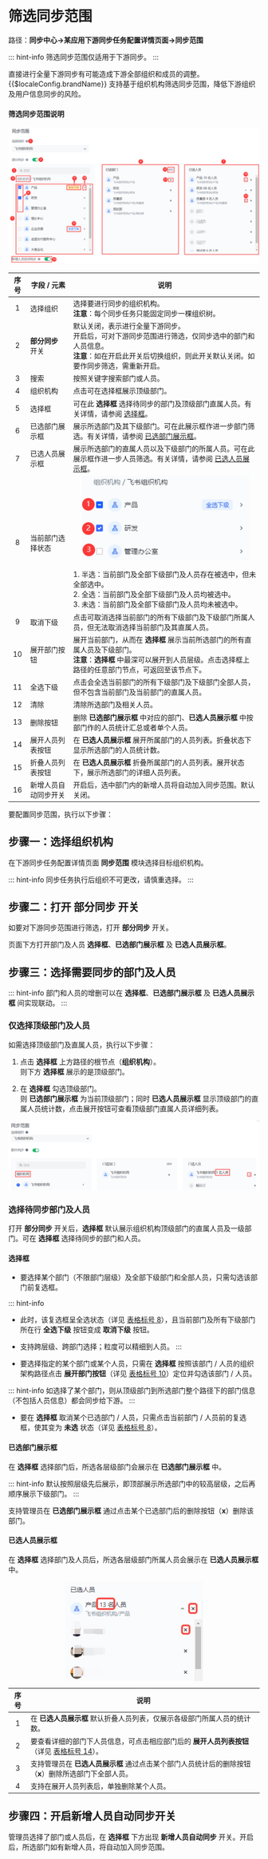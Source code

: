 # 筛选同步范围

<LastUpdated/>

路径：**同步中心->某应用下游同步任务配置详情页面->同步范围**

::: hint-info
筛选同步范围仅适用于下游同步。
:::

直接进行全量下游同步有可能造成下游全部组织和成员的调整。{{$localeConfig.brandName}} 支持基于组织机构筛选同步范围，降低下游组织及用户信息同步的风险。

#### 筛选同步范围说明

![](../images/sync-scope-overview.png)

| 序号 | 字段 / 元素 | 说明 | 
| :---: | --- | --- | 
| 1 | 选择组织 | 选择要进行同步的组织机构。</br>**注意**：每个同步任务只能固定同步一棵组织树。|
| 2 | **部分同步** 开关 | 默认关闭，表示进行全量下游同步。</br>开启后，可对下游同步范围进行筛选，仅同步选中的部门和人员信息。</br>**注意**：如在开启此开关后切换组织，则此开关默认关闭。如要作同步筛选，需重新开启。|
| 3 | 搜索 | 按照关键字搜索部门或人员。|
| 4 | 组织机构 |点击可在选择框展示顶级部门。|
| 5 | 选择框 | 可在此 **选择框** 选择待同步的部门及顶级部门直属人员。有关详情，请参阅 [选择框](#选择框)。 |
| 6 | 已选部门展示框 |展示所选部门及其下级部门。可在此展示框作进一步部门筛选。有关详情，请参阅 [已选部门展示框](#已选部门展示框)。 |
| 7 | 已选人员展示框 |展示所选部门的直属人员以及下级部门的所属人员。可在此展示框作进一步人员筛选。有关详情，请参阅 [已选人员展示框](#已选人员展示框)。 |
| 8 | 当前部门选择状态 |<img src="../images/department-selection-status.png" height=170 style="display:block;margin: 0 auto;"> </br> 1. 半选：当前部门及全部下级部门及人员存在被选中，但未全部选中。</br>2. 全选：当前部门及全部下级部门及人员均被选中。</br>3. 未选：当前部门及全部下级部门及人员均未被选中。|
| 9 | 取消下级 |点击可取消选择当前部门的所有下级部门及下级部门所属人员，但无法取消选择当前部门及其直属人员。|
| 10 | 展开部门按钮 |展开当前部门，从而在 **选择框** 展示当前所选部门的所有直属人员及下级部门。</br>**注意**：**选择框** 中最深可以展开到人员层级。点击选择框上路径的任意部门节点，可返回至该节点下。|
| 11 | 全选下级 | 点击会全选当前部门的所有下级部门及下级部门全部人员，但不包含当前部门及当前部门的直属人员。|
| 12 | 清除 |清除所选部门及相关人员。 |
| 13 | 删除按钮 |删除 **已选部门展示框** 中对应的部门、**已选人员展示框** 中按部门作的人员统计汇总或者单个人员。 |
| 14 | 展开人员列表按钮 |在 **已选人员展示框** 展开所属部门的人员列表。折叠状态下显示所选部门的人员统计数。|
| 15 | 折叠人员列表按钮 |在 **已选人员展示框** 折叠所属部门的人员列表。展开状态下，展示所选部门的详细人员列表。 |
| 16 | 新增人员自动同步开关 |开启后，选中部门内的新增人员将自动加入同步范围。默认关闭。 |

要配置同步范围，执行以下步骤：

## 步骤一：选择组织机构

在下游同步任务配置详情页面 **同步范围** 模块选择目标组织机构。

::: hint-info
同步任务执行后组织不可更改，请慎重选择。
:::

## 步骤二：打开 **部分同步** 开关

如要对下游同步范围进行筛选，打开 **部分同步** 开关。

页面下方打开部门及人员 **选择框**、**已选部门展示框** 及 **已选人员展示框**。

## 步骤三：选择需要同步的部门及人员

::: hint-info
部门和人员的增删可以在 **选择框**、**已选部门展示框** 及 **已选人员展示框** 间实现联动。
:::

### 仅选择顶级部门及人员

如需选择顶级部门及直属人员，执行以下步骤：

1. 点击 **选择框** 上方路径的根节点（**组织机构**）。</br>则下方 **选择框** 展示的是顶级部门。</br>

2. 在 **选择框** 勾选顶级部门。</br>则 **已选部门展示框** 为当前顶级部门；同时 **已选人员展示框** 显示顶级部门的直属人员统计数，点击展开按钮可查看顶级部门直属人员详细列表。

![](../images/top-department-sync.png)</br>

### 选择待同步部门及人员

打开 **部分同步** 开关后，**选择框** 默认展示组织机构顶级部门的直属人员及一级部门。可在 **选择框** 选择待同步的部门和人员。

#### 选择框

* 要选择某个部门（不限部门层级）及全部下级部门和全部人员，只需勾选该部门前复选框。

::: hint-info
* 此时，该复选框呈全选状态（详见 [表格标号 8](#筛选同步范围)），且当前部门及所有下级部门所在行 **全选下级** 按钮变成 **取消下级** 按钮。
* 支持跨层级、跨部门选择；粒度可以精细到人员。
:::

* 要选择指定的某个部门或某个人员，只需在 **选择框** 按照该部门 / 人员的组织架构路径点击 **展开部门按钮**（详见 [表格标号 10](#筛选同步范围)）定位并勾选该部门 / 人员。

::: hint-info
如选择了某个部门，则从顶级部门到所选部门整个路径下的部门信息（不包括人员信息）都会同步给下游。
:::

* 要在 **选择框** 取消某个已选部门 / 人员，只需点击当前部门 / 人员前的复选框，使其变为 **未选** 状态（详见 [表格标号 8](#筛选同步范围)）。

#### 已选部门展示框

在 **选择框** 选择部门后，所选各层级部门会展示在 **已选部门展示框** 中。

::: hint-info
默认按照层级先后展示，即顶部展示所选部门中的较高层级，之后再顺序展示下级部门。
:::

支持管理员在 **已选部门展示框** 通过点击某个已选部门后的删除按钮（**x**）删除该部门。

#### 已选人员展示框

在 **选择框** 选择部门及人员后，所选各层级部门所属人员会展示在 **已选人员展示框** 中。

<img src="../images/delete-selected-employees.png" height=200 style="display:block;margin: 0 auto;">

| 序号 | 说明 | 
| :---: | --- |
| 1 | 在 **已选人员展示框** 默认折叠人员列表，仅展示各级部门所属人员的统计数。|
| 2 | 要查看详细的部门下人员信息，可点击相应部门后的 **展开人员列表按钮**（详见 [表格标号 14](#筛选同步范围)）。|
| 3 | 支持管理员在 **已选人员展示框** 通过点击某个部门人员统计后的删除按钮（**x**）删除所选部门下全部人员。|
| 4 | 支持在展开人员列表后，单独删除某个人员。|

## 步骤四：开启新增人员自动同步开关

管理员选择了部门或人员后，在 **选择框** 下方出现 **新增人员自动同步** 开关。开启后，所选部门如有新增人员，将自动加入同步范围。